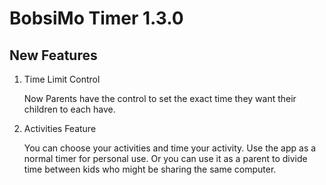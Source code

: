 # BobsiMo Timer 1.3.0

## New Features

1. Time Limit Control

    Now Parents have the control to set the exact time they want their children to each have.

2. Activities Feature

    You can choose your activities and time your activity. Use the app as a normal
    timer for personal use. Or you can use it as a parent to divide time between kids who
    might be sharing the same computer.
 